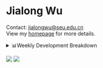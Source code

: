 #  Jialong Wu

Contact: jialongwu@seu.edu.cn<br>
View my [homepage](https://callanwu.github.io/) for more details.

<details><summary>📊Weekly Development Breakdown</summary>

<!--START_SECTION:waka-->

```txt
From: 01 October 2024 - To: 08 October 2024

Total Time: 12 mins

CSV      5 mins          ██████████▓░░░░░░░░░░░░░░   42.62 %
Python   4 mins          ████████▒░░░░░░░░░░░░░░░░   32.69 %
Other    3 mins          ██████▒░░░░░░░░░░░░░░░░░░   24.70 %
```

<!--END_SECTION:waka-->

[![wakatime](https://wakatime.com/badge/user/c6720b29-9431-4a60-bc9d-e1fb2b6bd65f.svg)](https://wakatime.com/@c6720b29-9431-4a60-bc9d-e1fb2b6bd65f)
</details>

[![](https://img.shields.io/badge/Google%20Scholar-4385FE.svg?&color=d6d6d6&style=flat-square&logo=google-scholar)](https://scholar.google.com/citations?user=6eg2m4YAAAAJ)
![](https://komarev.com/ghpvc/?username=callanwu)
